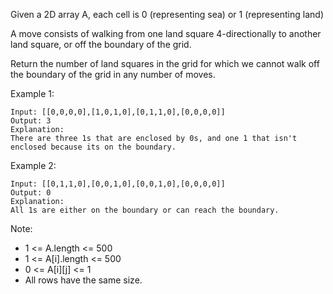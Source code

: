 Given a 2D array A, each cell is 0 (representing sea) or 1 (representing land)

A move consists of walking from one land square 4-directionally to another land square, or off the boundary of the grid.

Return the number of land squares in the grid for which we cannot walk off the boundary of the grid in any number of moves.

Example 1:

```
Input: [[0,0,0,0],[1,0,1,0],[0,1,1,0],[0,0,0,0]]
Output: 3
Explanation:
There are three 1s that are enclosed by 0s, and one 1 that isn't enclosed because its on the boundary.
```

Example 2:

```
Input: [[0,1,1,0],[0,0,1,0],[0,0,1,0],[0,0,0,0]]
Output: 0
Explanation: 
All 1s are either on the boundary or can reach the boundary.
 ```

Note:

* 1 <= A.length <= 500
* 1 <= A[i].length <= 500
* 0 <= A[i][j] <= 1
* All rows have the same size.
